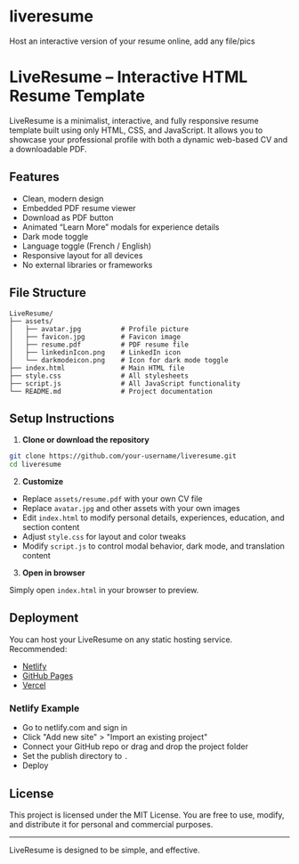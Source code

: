 # liveresume
Host an interactive version of your resume online, add any file/pics



# LiveResume – Interactive HTML Resume Template

LiveResume is a minimalist, interactive, and fully responsive resume template built using only HTML, CSS, and JavaScript. It allows you to showcase your professional profile with both a dynamic web-based CV and a downloadable PDF.

## Features

- Clean, modern design
- Embedded PDF resume viewer
- Download as PDF button
- Animated “Learn More” modals for experience details
- Dark mode toggle
- Language toggle (French / English)
- Responsive layout for all devices
- No external libraries or frameworks

## File Structure

```
LiveResume/
├── assets/
│   ├── avatar.jpg          # Profile picture
│   ├── favicon.jpg         # Favicon image
│   ├── resume.pdf          # PDF resume file
│   ├── linkedinIcon.png    # LinkedIn icon
│   └── darkmodeicon.png    # Icon for dark mode toggle
├── index.html              # Main HTML file
├── style.css               # All stylesheets
├── script.js               # All JavaScript functionality
└── README.md               # Project documentation
```

## Setup Instructions

1. **Clone or download the repository**

```bash
git clone https://github.com/your-username/liveresume.git
cd liveresume
```

2. **Customize**

- Replace `assets/resume.pdf` with your own CV file
- Replace `avatar.jpg` and other assets with your own images
- Edit `index.html` to modify personal details, experiences, education, and section content
- Adjust `style.css` for layout and color tweaks
- Modify `script.js` to control modal behavior, dark mode, and translation content

3. **Open in browser**

Simply open `index.html` in your browser to preview.

## Deployment

You can host your LiveResume on any static hosting service. Recommended:

- [Netlify](https://netlify.com/)
- [GitHub Pages](https://pages.github.com/)
- [Vercel](https://vercel.com/)

### Netlify Example

- Go to netlify.com and sign in
- Click "Add new site" > "Import an existing project"
- Connect your GitHub repo or drag and drop the project folder
- Set the publish directory to `.`
- Deploy

## License

This project is licensed under the MIT License. You are free to use, modify, and distribute it for personal and commercial purposes.

---
LiveResume is designed to be simple, and effective. 
